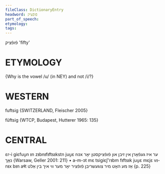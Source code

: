 ```yaml
---
fileClass: DictionaryEntry
headword: פֿופֿציק
part_of_speech: 
etymology: 
tags: 
---
```

פֿופֿציק
'fifty'

ETYMOLOGY
===========
{Why is the vowel /u/ (in NEY) and not /i/?}

WESTERN
========

fuftsig {SWITZERLAND, Fleischer 2005}

füftsig {WTCP, Budapest, Hutterer 1965: 135}

CENTRAL
========

ɛr-i giɛfuu̯n ᵻn zᵻbnᵻfᵻftsᵻkstn juu̯ɛ nɔx ער איז געפֿאָרן אין זיבן און פֿופֿציקסטן יאָר נאָך {Warsaw, Geller 2001: 211}
	•	a-m-ɔt mɛ tsigiɛʃ'rᵻbm fᵻftsᵻk juu̯ɛ mɛjɛ vᵻ-nᵻx bᵻn aɬt אַז מע האָט מיר צוגעשריבן פֿופֿציר יאָר מער ווי איך בין אַלט {p. 225}

